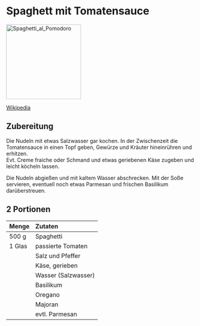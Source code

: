 # Spaghett mit Tomatensauce

<img src="https://upload.wikimedia.org/wikipedia/commons/2/2a/Spaghetti_al_Pomodoro.JPG" height="200" alt="Spaghetti_al_Pomodoro">   

[Wikipedia](https://de.wikipedia.org/wiki/Spaghetti_alla_napoletana)   

## Zubereitung
Die Nudeln mit etwas Salzwasser gar kochen. In der Zwischenzeit die Tomatensauce in einen Topf geben, Gewürze und Kräuter hineinrühren und erhitzen.    
Evt. Creme fraiche oder Schmand und etwas geriebenen Käse zugeben und leicht köcheln lassen.

Die Nudeln abgießen und mit kaltem Wasser abschrecken. Mit der Soße servieren, eventuell noch etwas Parmesan und frischen Basilikum darüberstreuen.

## 2 Portionen
| Menge | Zutaten |
| :--- | :--- |
| 500 g | Spaghetti |
| 1 Glas | passierte Tomaten |
| | Salz und Pfeffer |
| | Käse, gerieben |
| | Wasser (Salzwasser) |
| | Basilikum |
| | Oregano |
| | Majoran |
| | evtl. 	Parmesan |
